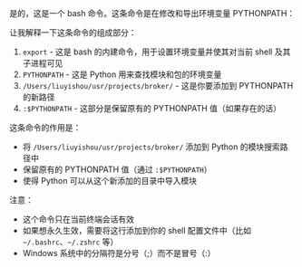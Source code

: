 是的，这是一个 bash 命令。这条命令是在修改和导出环境变量 PYTHONPATH：

让我解释一下这条命令的组成部分：

1. `export` - 这是 bash 的内建命令，用于设置环境变量并使其对当前 shell 及其子进程可见
2. `PYTHONPATH` - 这是 Python 用来查找模块和包的环境变量
3. `/Users/liuyishou/usr/projects/broker/` - 这是你要添加到 PYTHONPATH 的新路径
4. `:$PYTHONPATH` - 这部分是保留原有的 PYTHONPATH 值（如果存在的话）

这条命令的作用是：
- 将 `/Users/liuyishou/usr/projects/broker/` 添加到 Python 的模块搜索路径中
- 保留原有的 PYTHONPATH 值（通过 `:$PYTHONPATH`）
- 使得 Python 可以从这个新添加的目录中导入模块

注意：
- 这个命令只在当前终端会话有效
- 如果想永久生效，需要将这行添加到你的 shell 配置文件中（比如 `~/.bashrc`、`~/.zshrc` 等）
- Windows 系统中的分隔符是分号（;）而不是冒号（:）